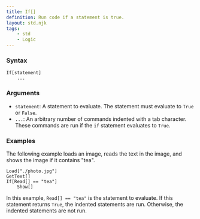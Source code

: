 ```yaml
---
title: If[]
definition: Run code if a statement is true.
layout: std.njk
tags:
    - std
    - Logic
---
```


### Syntax

```
If[statement]
    ...
```

### Arguments

- `statement`: A statement to evaluate. The statement must evaluate to `True` or `False`.
- `...`: An arbitrary number of commands indented with a tab character. These commands are run if the `if` statement evaluates to `True`.

### Examples

The following example loads an image, reads the text in the image, and shows the image if it contains "tea".

```
Load["./photo.jpg"]
GetText[]
If[Read[] == "tea"]
    Show[]
```

In this example, `Read[] == "tea"` is the statement to evaluate. If this statement returns `True`, the indented statements are run. Otherwise, the indented statements are not run.